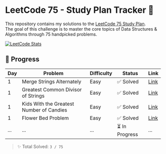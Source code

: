 # LeetCode 75 - Study Plan Tracker 🚀

This repository contains my solutions to the [LeetCode 75 Study Plan](https://leetcode.com/studyplan/leetcode-75/).  
The goal of this challenge is to master the core topics of Data Structures & Algorithms through 75 handpicked problems.

[![LeetCode Stats](https://leetcard.jacoblin.cool/kush_patel12?theme=dark&font=baloo&ext=contest)](https://leetcode.com/kush_patel12/)

## 🔢 Progress

| Day | Problem | Difficulty | Status | Link |
|-----|---------|------------|--------|------|
| 1   | Merge Strings Alternately | Easy | ✅ Solved | [Link](https://leetcode.com/problems/merge-strings-alternately/) |
| 1   | 	Greatest Common Divisor of Strings | Easy | ✅ Solved | [Link]( https://leetcode.com/problems/greatest-common-divisor-of-strings/) |
| 1   | Kids With the Greatest Number of Candies | Easy | ✅ Solved | [Link]( https://leetcode.com/problems/kids-with-the-greatest-number-of-candies/) |
| 1   | Flower Bed Problem | Easy | ✅ Solved | [Link](https://leetcode.com/problems/can-place-flowers/) |
| ... | ... | ... | ⏳ In Progress | ... |

> ✨ Total Solved: `3 / 75`
